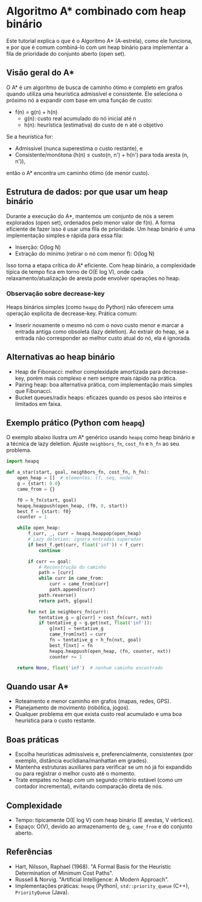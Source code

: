 # Algoritmo A* combinado com heap binário

Este tutorial explica o que é o Algoritmo A* (A-estrela), como ele funciona, e por que é comum combiná-lo com um heap binário para implementar a fila de prioridade do conjunto aberto (open set).

## Visão geral do A*

O A* é um algoritmo de busca de caminho ótimo e completo em grafos quando utiliza uma heurística admissível e consistente. Ele seleciona o próximo nó a expandir com base em uma função de custo:

- f(n) = g(n) + h(n)
  - g(n): custo real acumulado do nó inicial até n
  - h(n): heurística (estimativa) do custo de n até o objetivo

Se a heurística for:
- Admissível (nunca superestima o custo restante), e
- Consistente/monótona (h(n) ≤ custo(n, n') + h(n') para toda aresta (n, n')),

então o A* encontra um caminho ótimo (de menor custo).

## Estrutura de dados: por que usar um heap binário

Durante a execução do A*, mantemos um conjunto de nós a serem explorados (open set), ordenados pelo menor valor de f(n). A forma eficiente de fazer isso é usar uma fila de prioridade. Um heap binário é uma implementação simples e rápida para essa fila:

- Inserção: O(log N)
- Extração do mínimo (retirar o nó com menor f): O(log N)

Isso torna a etapa crítica do A* eficiente. Com heap binário, a complexidade típica de tempo fica em torno de O(E log V), onde cada relaxamento/atualização de aresta pode envolver operações no heap.

### Observação sobre decrease-key

Heaps binários simples (como `heapq` do Python) não oferecem uma operação explícita de decrease-key. Prática comum:
- Inserir novamente o mesmo nó com o novo custo menor e marcar a entrada antiga como obsoleta (lazy deletion). Ao extrair do heap, se a entrada não corresponder ao melhor custo atual do nó, ela é ignorada.

## Alternativas ao heap binário

- Heap de Fibonacci: melhor complexidade amortizada para decrease-key, porém mais complexo e nem sempre mais rápido na prática.
- Pairing heap: boa alternativa prática, com implementação mais simples que Fibonacci.
- Bucket queues/radix heaps: eficazes quando os pesos são inteiros e limitados em faixa.

## Exemplo prático (Python com `heapq`)

O exemplo abaixo ilustra um A* genérico usando `heapq` como heap binário e a técnica de lazy deletion. Ajuste `neighbors_fn`, `cost_fn` e `h_fn` ao seu problema.

```python
import heapq

def a_star(start, goal, neighbors_fn, cost_fn, h_fn):
    open_heap = []  # elementos: (f, seq, node)
    g = {start: 0.0}
    came_from = {}

    f0 = h_fn(start, goal)
    heapq.heappush(open_heap, (f0, 0, start))
    best_f = {start: f0}
    counter = 1

    while open_heap:
        f_curr, _, curr = heapq.heappop(open_heap)
        # Lazy deletion: ignora entradas superadas
        if best_f.get(curr, float('inf')) < f_curr:
            continue

        if curr == goal:
            # Reconstrução do caminho
            path = [curr]
            while curr in came_from:
                curr = came_from[curr]
                path.append(curr)
            path.reverse()
            return path, g[goal]

        for nxt in neighbors_fn(curr):
            tentative_g = g[curr] + cost_fn(curr, nxt)
            if tentative_g < g.get(nxt, float('inf')):
                g[nxt] = tentative_g
                came_from[nxt] = curr
                fn = tentative_g + h_fn(nxt, goal)
                best_f[nxt] = fn
                heapq.heappush(open_heap, (fn, counter, nxt))
                counter += 1

    return None, float('inf')  # nenhum caminho encontrado
```

## Quando usar A*

- Roteamento e menor caminho em grafos (mapas, redes, GPS).
- Planejamento de movimento (robótica, jogos).
- Qualquer problema em que exista custo real acumulado e uma boa heurística para o custo restante.

## Boas práticas

- Escolha heurísticas admissíveis e, preferencialmente, consistentes (por exemplo, distância euclidiana/manhattan em grades).
- Mantenha estruturas auxiliares para verificar se um nó já foi expandido ou para registrar o melhor custo até o momento.
- Trate empates no heap com um segundo critério estável (como um contador incremental), evitando comparação direta de nós.

## Complexidade

- Tempo: tipicamente O(E log V) com heap binário (E arestas, V vértices).
- Espaço: O(V), devido ao armazenamento de `g`, `came_from` e do conjunto aberto.

## Referências

- Hart, Nilsson, Raphael (1968). "A Formal Basis for the Heuristic Determination of Minimum Cost Paths".
- Russell & Norvig. "Artificial Intelligence: A Modern Approach".
- Implementações práticas: `heapq` (Python), `std::priority_queue` (C++), `PriorityQueue` (Java).
